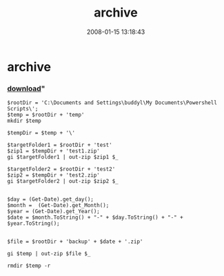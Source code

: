 ﻿---
pid:            113
parent:         0
children:       
poster:         percent20
title:          archive
date:           2008-01-15 13:18:43
format:         posh
---

# archive

### [download](113.ps1)"



```posh
$rootDir = 'C:\Documents and Settings\buddyl\My Documents\Powershell Scripts\';
$temp = $rootDir + 'temp'
mkdir $temp

$tempDir = $temp + '\'

$targetFolder1 = $rootDir + 'test'
$zip1 = $tempDir + 'test1.zip'
gi $targetFolder1 | out-zip $zip1 $_

$targetFolder2 = $rootDir + 'test2'
$zip2 = $tempDir + 'test2.zip'
gi $targetFolder2 | out-zip $zip2 $_


$day = (Get-Date).get_day();
$month =  (Get-Date).get_Month();
$year = (Get-Date).get_Year();
$date = $month.ToString() + "-" + $day.ToString() + "-" + $year.ToString();


$file = $rootDir + 'backup' + $date + '.zip'

gi $temp | out-zip $file $_

rmdir $temp -r
```
